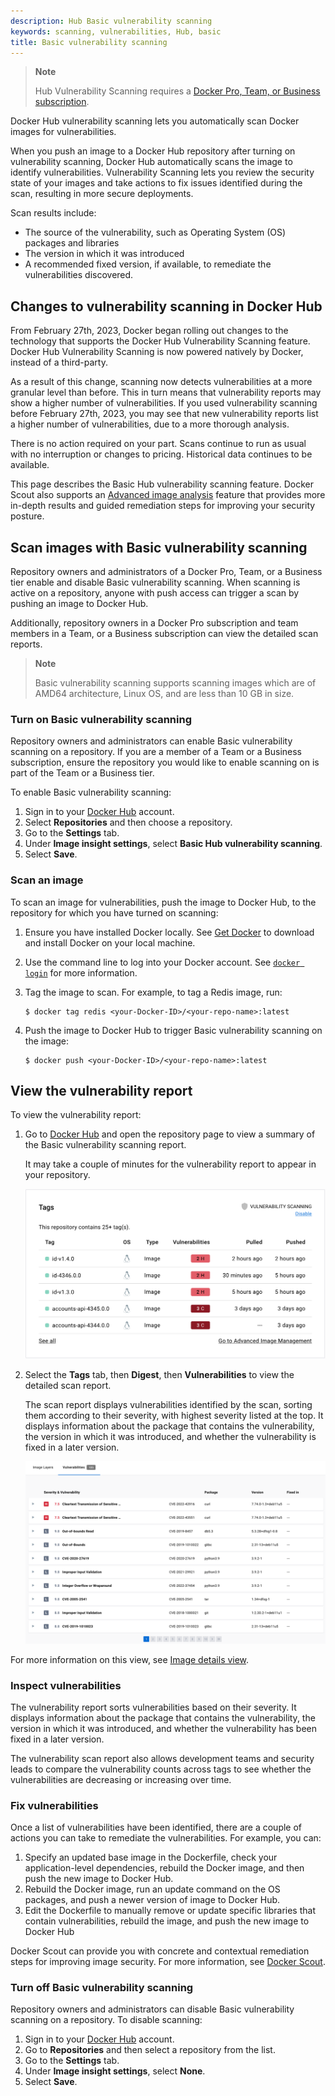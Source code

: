```yaml
---
description: Hub Basic vulnerability scanning
keywords: scanning, vulnerabilities, Hub, basic
title: Basic vulnerability scanning
---
```


> **Note**
>
> Hub Vulnerability Scanning requires a
> [Docker Pro, Team, or Business subscription](../subscription/index.md).

Docker Hub vulnerability scanning lets you automatically scan Docker images for
vulnerabilities.

When you push an image to a Docker Hub repository after turning on vulnerability
scanning, Docker Hub automatically scans the image to identify vulnerabilities.
Vulnerability Scanning lets you review the security state of your images and
take actions to fix issues identified during the scan, resulting in more secure
deployments.

Scan results include:

- The source of the vulnerability, such as Operating System (OS) packages and
  libraries
- The version in which it was introduced
- A recommended fixed version, if available, to remediate the vulnerabilities
  discovered.

## Changes to vulnerability scanning in Docker Hub

From February 27th, 2023, Docker began rolling out changes to the technology
that supports the Docker Hub Vulnerability Scanning feature. Docker Hub
Vulnerability Scanning is now powered natively by Docker, instead of a
third-party.

As a result of this change, scanning now detects vulnerabilities at a more
granular level than before. This in turn means that vulnerability reports may
show a higher number of vulnerabilities. If you used vulnerability scanning
before February 27th, 2023, you may see that new vulnerability reports list a
higher number of vulnerabilities, due to a more thorough analysis.

There is no action required on your part. Scans continue to run as usual
with no interruption or changes to pricing. Historical data continues to be
available.

This page describes the Basic Hub vulnerability scanning feature. Docker Scout
also supports an [Advanced image analysis](../scout/advanced-image-analysis.md)
feature that provides more in-depth results and guided remediation steps for
improving your security posture.

## Scan images with Basic vulnerability scanning

Repository owners and administrators of a Docker Pro, Team, or a Business tier
enable and disable Basic vulnerability scanning. When scanning is active on a
repository, anyone with push access can trigger a scan by pushing an image to
Docker Hub.

Additionally, repository owners in a Docker Pro subscription and team members in
a Team, or a Business subscription can view the detailed scan reports.

> **Note**
>
> Basic vulnerability scanning supports scanning images which are of AMD64
> architecture, Linux OS, and are less than 10 GB in size.

### Turn on Basic vulnerability scanning

Repository owners and administrators can enable Basic vulnerability scanning on
a repository. If you are a member of a Team or a Business subscription, ensure
the repository you would like to enable scanning on is part of the Team or a
Business tier.

To enable Basic vulnerability scanning:

1. Sign in to your [Docker Hub](https://hub.docker.com) account.
2. Select **Repositories** and then choose a repository.
3. Go to the **Settings** tab.
4. Under **Image insight settings**, select **Basic Hub vulnerability
   scanning**.
5. Select **Save**.

### Scan an image

To scan an image for vulnerabilities, push the image to Docker Hub, to the
repository for which you have turned on scanning:

1. Ensure you have installed Docker locally. See [Get Docker](../get-docker.md)
   to download and install Docker on your local machine.
2. Use the command line to log into your Docker account. See
   [`docker login`](../engine/reference/commandline/login.md) for more
   information.
3. Tag the image to scan. For example, to tag a Redis image, run:

   ```console
   $ docker tag redis <your-Docker-ID>/<your-repo-name>:latest
   ```

4. Push the image to Docker Hub to trigger Basic vulnerability scanning on the
   image:

   ```console
   $ docker push <your-Docker-ID>/<your-repo-name>:latest
   ```

## View the vulnerability report

To view the vulnerability report:

1. Go to [Docker Hub](https://hub.docker.com) and open the repository page to view a summary of the Basic
   vulnerability scanning report.

   It may take a couple of minutes for the vulnerability report to appear in
   your repository.

   ![Vulnerability scan report](images/vuln-scan-report.png)

2. Select the **Tags** tab, then **Digest**, then **Vulnerabilities** to view the
   detailed scan report.

   The scan report displays vulnerabilities identified by the scan, sorting them
   according to their severity, with highest severity listed at the top. It
   displays information about the package that contains the vulnerability, the
   version in which it was introduced, and whether the vulnerability is fixed in
   a later version.

   ![Vulnerability scan details](images/vuln-scan-details.png)

For more information on this view, see
[Image details view](../scout/image-details-view.md).

### Inspect vulnerabilities

The vulnerability report sorts vulnerabilities based on their severity. It
displays information about the package that contains the vulnerability, the
version in which it was introduced, and whether the vulnerability has been fixed
in a later version.

The vulnerability scan report also allows development teams and security leads
to compare the vulnerability counts across tags to see whether the
vulnerabilities are decreasing or increasing over time.

### Fix vulnerabilities

Once a list of vulnerabilities have been identified, there are a couple of
actions you can take to remediate the vulnerabilities. For example, you can:

1. Specify an updated base image in the Dockerfile, check your application-level
   dependencies, rebuild the Docker image, and then push the new image to Docker
   Hub.
2. Rebuild the Docker image, run an update command on the OS packages, and push
   a newer version of image to Docker Hub.
3. Edit the Dockerfile to manually remove or update specific libraries that
   contain vulnerabilities, rebuild the image, and push the new image to Docker
   Hub

Docker Scout can provide you with concrete and contextual remediation steps for
improving image security. For more information, see
[Docker Scout](../scout/index.md).

### Turn off Basic vulnerability scanning

Repository owners and administrators can disable Basic vulnerability scanning on
a repository. To disable scanning:

1. Sign in to your [Docker Hub](https://hub.docker.com) account.
2. Go to **Repositories** and then select a repository from the list.
3. Go to the **Settings** tab.
4. Under **Image insight settings**, select **None**.
5. Select **Save**.